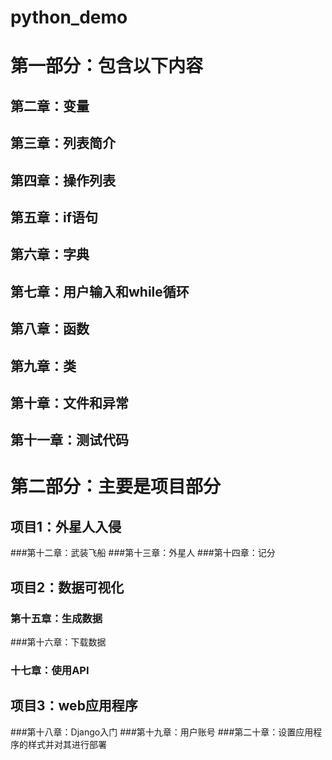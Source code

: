# python_demo
第一部分：包含以下内容
=====
第二章：变量
---------
第三章：列表简介
---------
第四章：操作列表
---------
第五章：if语句
---------
第六章：字典
---------
第七章：用户输入和while循环
---------
第八章：函数
---------
第九章：类
---------
第十章：文件和异常
---------
第十一章：测试代码
---------
第二部分：主要是项目部分
=====
项目1：外星人入侵
---------
  ###第十二章：武装飞船
  ###第十三章：外星人
  ###第十四章：记分
  
项目2：数据可视化
---------
 ### 第十五章：生成数据
 ###第十六章：下载数据
 ### 十七章：使用API
  
项目3：web应用程序
---------
 ###第十八章：Django入门
 ###第十九章：用户账号
 ###第二十章：设置应用程序的样式并对其进行部署
